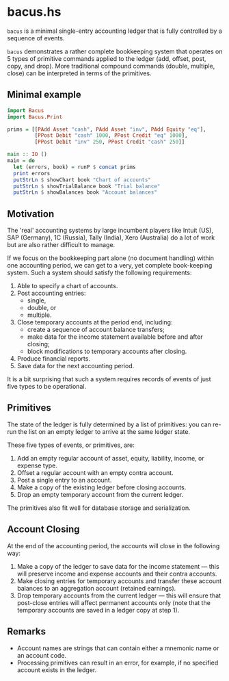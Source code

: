 # bacus.hs
`bacus` is a minimal single-entry accounting ledger that is fully controlled by a sequence of events.

`bacus` demonstrates a rather complete bookkeeping system that operates on 5 types of primitive commands applied to the ledger (add, offset, post, copy, and drop). More traditional compound commands (double, multiple, close) can be interpreted in terms of the primitives.

## Minimal example

```haskell
import Bacus
import Bacus.Print

prims = [[PAdd Asset "cash", PAdd Asset "inv", PAdd Equity "eq"], 
         [PPost Debit "cash" 1000, PPost Credit "eq" 1000],
         [PPost Debit "inv" 250, PPost Credit "cash" 250]]

main :: IO ()
main = do
  let (errors, book) = runP $ concat prims
  print errors
  putStrLn $ showChart book "Chart of accounts"
  putStrLn $ showTrialBalance book "Trial balance"
  putStrLn $ showBalances book "Account balances" 
```

## Motivation

The 'real' accounting systems by large incumbent players like Intuit (US), SAP (Germany), 1C (Russia), Tally (India), Xero (Australia) do a lot of work but are also rather difficult to manage.

If we focus on the bookkeeping part alone (no document handling) within one accounting period, we can get to a very, yet complete book-keeping system. Such a system should satisfy the following requirements:

1. Able to specify a chart of accounts.
2. Post accounting entries:
   - single,
   - double, or
   - multiple.
3. Close temporary accounts at the period end, including:
   - create a sequence of account balance transfers;
   - make data for the income statement available before and after closing;
   - block modifications to temporary accounts after closing.
4. Produce financial reports.
5. Save data for the next accounting period.

It is a bit surprising that such a system requires records of events of just five types to be operational.

## Primitives

The state of the ledger is fully determined by a list of primitives: you can re-run the list on an empty ledger to arrive at the same ledger state.

These five types of events, or primitives, are:

1. Add an empty regular account of asset, equity, liability, income, or expense type.
2. Offset a regular account with an empty contra account.
3. Post a single entry to an account.
4. Make a copy of the existing ledger before closing accounts.
5. Drop an empty temporary account from the current ledger.

The primitives also fit well for database storage and serialization.

## Account Closing

At the end of the accounting period, the accounts will close in the following way:

1. Make a copy of the ledger to save data for the income statement — this will preserve income and expense accounts and their contra accounts.
2. Make closing entries for temporary accounts and transfer these account balances to an aggregation account (retained earnings).
3. Drop temporary accounts from the current ledger — this will ensure that post-close entries will affect permanent accounts only (note that the temporary accounts are saved in a ledger copy at step 1).

## Remarks

- Account names are strings that can contain either a mnemonic name or an account code.
- Processing primitives can result in an error, for example, if no specified account exists in the ledger.
